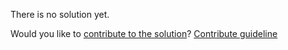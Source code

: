 
There is no solution yet.

Would you like to [contribute to the solution](https://github.com/BFEdev/BFE.dev-solutions/blob/main/react/useisfirstrender_en.md)? [Contribute guideline](https://github.com/BFEdev/BFE.dev-solutions#how-to-contribute)
